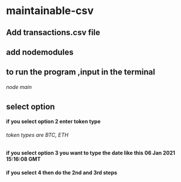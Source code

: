 # maintainable-csv
## Add transactions.csv file
## add nodemodules

## to run the program ,input in the terminal 
###### node main

## select option 
#### if you select option 2 enter token type 
###### token types are BTC, ETH
#### if you select option 3 you want to type the date like this 06 Jan 2021 15:16:08 GMT
#### if you select 4 then do the 2nd and 3rd steps
